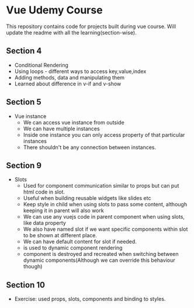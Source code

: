 # Vue Udemy Course

This repository contains code for projects built during vue course. Will update the readme with all the learning(section-wise).

## Section 4

- Conditional Rendering
- Using loops - different ways to access key,value,index
- Adding methods, data and manipulating them
- Learned about difference in v-if and v-show

## Section 5

- Vue instance
  - We can access vue instance from outside
  - We can have multiple instances
  - Inside one instance you can only access property of that particular instances
  - There shouldn't be any connection between instances.

## Section 9

- Slots
  - Used for component communication similar to props but can put html code in slot.
  - Useful when building reusable widgets like slides etc
  - Keep style in child when using slots to pass some content, although keeping it in parent will also work
  - We can use any vuejs code in parent component when using slots, like data property
  - We also have named slot if we want specific components within slot to be shown at different place.
  - We can have default content for slot if needed.
  - <component> is used to dynamic component rendering
  - component is destroyed and recreated when switching between dynamic components(Although we can override this behaviour though)

## Section 10

- Exercise: used props, slots, components and binding to styles.
